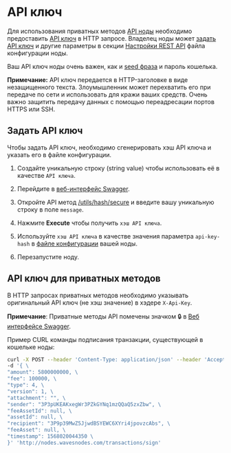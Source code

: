 
# API ключ

Для использования приватных методов [API ноды](/ru/waves-node/node-api/) необходимо предоставить [API ключ](https://en.wikipedia.org/wiki/Application_programming_interface_key) в HTTP запросе. Владелец ноды может [задать API ключ](#задать-api-ключ) и другие параметры в секции [Настройки REST API](/ru/waves-node/node-configuration#настройки-rest-api) файла конфигурации ноды.

Ваш API ключ ноды очень важен, как и [seed фраза](/ru/blockchain/glossary#secret-phrase) и пароль кошелька.

**Примечание:** API ключ передается в HTTP-заголовке в виде незащищенного текста. Злоумышленник может перехватить его при передаче по сети и использовать для кражи ваших средств. Очень важно защитить передачу данных с помощью переадресации портов HTTPS или SSH.

## Задать API ключ

Чтобы задать API ключ, необходимо сгенерировать хэш API ключа и указать его в файле конфигурации.

1. Создайте уникальную строку (string value) чтобы использовать её в качестве `API ключа`.

2. Перейдите в [веб-интерфейс Swagger](/ru/waves-node/node-api#веб-интерфейс-swagger).

3. Откройте API метод [/utils/hash/secure](https://nodes.wavesnodes.com/api-docs/index.html#!/utils/hashSecure_1) и введите вашу уникальную строку в поле `message`.

4. Нажмите **Execute** чтобы получить `хэш API ключа`.

5. Используйте `хэш API ключа` в качестве значения параметра `api-key-hash` в [файле конфигурации](/ru/waves-node/node-configuration) вашей ноды.

6. Перезапустите ноду.

## API ключ для приватных методов

В HTTP запросах приватных методов необходимо указывать оригинальный API ключ (не хэш значение) в хэдере `X-Api-Key`.

**Примечание**: Приватные методы API помечены значком :lock: в [Веб интерфейсе Swagger](/ru/waves-node/node-api#веб-интерфейс-swagger).

Пример CURL команды подписания транзакции, существующей в кошельке ноды:

```bash
curl -X POST --header 'Content-Type: application/json' --header 'Accept: application/json' --header 'X-API-Key: YOUR UNIQUE API KEY'
-d '{ \
"amount": 5800000000, \
"fee": 100000, \
"type": 4, \
"version": 1, \
"attachment": "", \
"sender": "3P3pUKEAKxegWr3PZkGYNq1mzQQaQ5zxZbw", \
"feeAssetId": null, \
"assetId": null, \
"recipient": "3P9p39MwZ5JjwdBSYEWC6XYri4jpovzcAbs", \
"feeAsset": null, \
"timestamp": 1568020044350 \
}' 'http://nodes.wavesnodes.com/transactions/sign'
```
